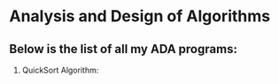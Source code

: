 <h1> Analysis and Design of Algorithms </h1>
<!-- <hr> -->
    <h2>Below is the list of all my ADA programs:</h2>
<!-- <hr> -->
    <ol>
      <li>QuickSort Algorithm:</li>
    </ol>
